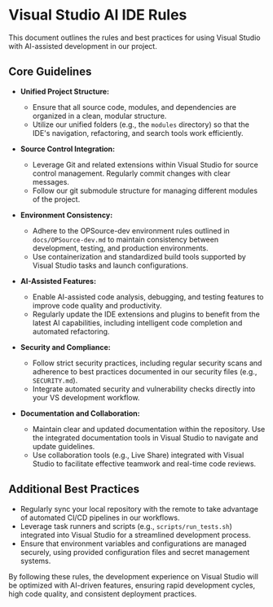 # Visual Studio AI IDE Rules

This document outlines the rules and best practices for using Visual Studio with AI-assisted development in our project.

## Core Guidelines

- **Unified Project Structure:**
  - Ensure that all source code, modules, and dependencies are organized in a clean, modular structure.
  - Utilize our unified folders (e.g., the `modules` directory) so that the IDE's navigation, refactoring, and search tools work efficiently.

- **Source Control Integration:**
  - Leverage Git and related extensions within Visual Studio for source control management. Regularly commit changes with clear messages.
  - Follow our git submodule structure for managing different modules of the project.

- **Environment Consistency:**
  - Adhere to the OPSource-dev environment rules outlined in `docs/OPSource-dev.md` to maintain consistency between development, testing, and production environments.
  - Use containerization and standardized build tools supported by Visual Studio tasks and launch configurations.

- **AI-Assisted Features:**
  - Enable AI-assisted code analysis, debugging, and testing features to improve code quality and productivity.
  - Regularly update the IDE extensions and plugins to benefit from the latest AI capabilities, including intelligent code completion and automated refactoring.

- **Security and Compliance:**
  - Follow strict security practices, including regular security scans and adherence to best practices documented in our security files (e.g., `SECURITY.md`).
  - Integrate automated security and vulnerability checks directly into your VS development workflow.

- **Documentation and Collaboration:**
  - Maintain clear and updated documentation within the repository. Use the integrated documentation tools in Visual Studio to navigate and update guidelines.
  - Use collaboration tools (e.g., Live Share) integrated with Visual Studio to facilitate effective teamwork and real-time code reviews.

## Additional Best Practices

- Regularly sync your local repository with the remote to take advantage of automated CI/CD pipelines in our workflows.
- Leverage task runners and scripts (e.g., `scripts/run_tests.sh`) integrated into Visual Studio for a streamlined development process.
- Ensure that environment variables and configurations are managed securely, using provided configuration files and secret management systems.

By following these rules, the development experience on Visual Studio will be optimized with AI-driven features, ensuring rapid development cycles, high code quality, and consistent deployment practices.
